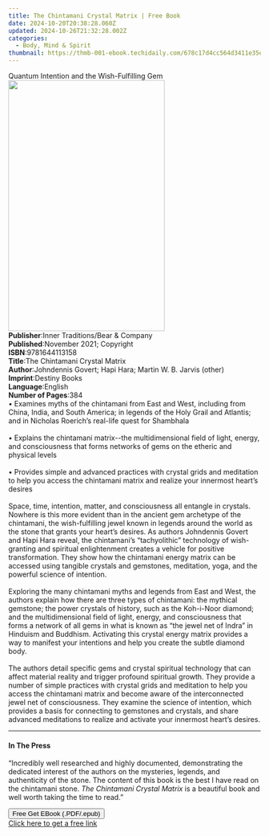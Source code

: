 ```yaml
---
title: The Chintamani Crystal Matrix | Free Book
date: 2024-10-20T20:38:28.060Z
updated: 2024-10-26T21:32:28.002Z
categories:
  - Body, Mind & Spirit
thumbnail: https://thmb-001-ebook.techidaily.com/678c17d4cc564d3411e35e40727709ae7e89de8fdb38d7a6d5ad195a7a37cbfd.jpg
---
```

<main id="book-container">
  <div class="flex flex-col">
    <div class="book-brief flex-1 py-6 px-4 sm:p-6 md:py-10 md:px-8">
      <!-- brief-->
      <div class="book-brief-main">
        Quantum Intention and the Wish-Fulfilling Gem
      </div>
    </div>
    <div
      class="book-meta-info flex-1 grid gap-4 col-start-1 col-end-3 row-start-1 sm:mb-6 sm:grid-cols-4 lg:gap-6 lg:col-start-2 lg:row-end-6 lg:row-span-6 lg:mb-0"
    >
      <div
        class="book-meta-info-left place-content-center mt-4 p-4 text-sm leading-6 col-start-2 col-span-2 dark:text-slate-400"
      >
        <img
          class="w-full h-500 object-cover rounded-lg sm:h-255 sm:col-span-2 lg:col-span-full"
          src="https://img-001-ebook.techidaily.com/597a574270f25e81748c9ace42f1c14fdad31cc34f0939147b49c34082967d53.jpg"
          alt=""
          width="312"
          height="500"
        />
      </div>
      <div
        class="book-meta-info-right mt-2 col-start-1 row-start-2 col-span-3 self-center"
      >
        <!-- meta data  -->
        <div class="flex flex-col px-4 md:px-8">
          <div class="flex-1">
            <strong>Publisher</strong>:<span class="px-2"
              >Inner Traditions/Bear &amp; Company</span
            >
          </div>
          <div class="flex-1">
            <strong>Published</strong>:<span class="px-2"
              >November 2021; Copyright</span
            >
          </div>
          <div class="flex-1">
            <strong>ISBN</strong>:<span class="px-2">9781644113158</span>
          </div>
          <div class="flex-1">
            <strong>Title</strong>:<span class="px-2"
              >The Chintamani Crystal Matrix</span
            >
          </div>
          <div class="flex-1">
            <strong>Author</strong>:<span class="px-2"
              >Johndennis Govert; Hapi Hara; Martin W. B. Jarvis (other)</span
            >
          </div>
          <div class="flex-1">
            <strong>Imprint</strong>:<span class="px-2">Destiny Books</span>
          </div>
          <div class="flex-1">
            <strong>Language</strong>:<span class="px-2">English</span>
          </div>
          <div class="flex-1">
            <strong>Number of Pages</strong>:<span class="px-2">384</span>
          </div>
        </div>
      </div>
    </div>
    <div class="book-description flex-1 py-6 px-4 sm:p-6 md:py-10 md:px-8">
      <div class="book-description-main">
        <div accordion-content="" id="description">
          • Examines myths of the chintamani from East and West, including from
          China, India, and South America; in legends of the Holy Grail and
          Atlantis; and in Nicholas Roerich’s real-life quest for Shambhala
          <br /><br />• Explains the chintamani matrix--the multidimensional
          field of light, energy, and consciousness that forms networks of gems
          on the etheric and physical levels <br /><br />• Provides simple and
          advanced practices with crystal grids and meditation to help you
          access the chintamani matrix and realize your innermost heart’s
          desires <br /><br />Space, time, intention, matter, and consciousness
          all entangle in crystals. Nowhere is this more evident than in the
          ancient gem archetype of the chintamani, the wish-fulfilling jewel
          known in legends around the world as the stone that grants your
          heart’s desires. As authors Johndennis Govert and Hapi Hara reveal,
          the chintamani’s “tachyolithic” technology of wish-granting and
          spiritual enlightenment creates a vehicle for positive transformation.
          They show how the chintamani energy matrix can be accessed using
          tangible crystals and gemstones, meditation, yoga, and the powerful
          science of intention. <br /><br />Exploring the many chintamani myths
          and legends from East and West, the authors explain how there are
          three types of chintamani: the mythical gemstone; the power crystals
          of history, such as the Koh-i-Noor diamond; and the multidimensional
          field of light, energy, and consciousness that forms a network of all
          gems in what is known as “the jewel net of Indra” in Hinduism and
          Buddhism. Activating this crystal energy matrix provides a way to
          manifest your intentions and help you create the subtle diamond body.
          <br /><br />The authors detail specific gems and crystal spiritual
          technology that can affect material reality and trigger profound
          spiritual growth. They provide a number of simple practices with
          crystal grids and meditation to help you access the chintamani matrix
          and become aware of the interconnected jewel net of consciousness.
          They examine the science of intention, which provides a basis for
          connecting to gemstones and crystals, and share advanced meditations
          to realize and activate your innermost heart’s desires.
        </div>
        <div class="accordion-fader"></div>
      </div>
    </div>
    <div class="book-excerpts flex-1 py-6 px-4 sm:p-6 md:py-10 md:px-8">
      <!-- excerpts-->
      <div class="book-excerpts-main">
        <hr />
        <h4 class="placeholder placeholder-heading">
          <span>In The Press</span>
        </h4>
        <p>
          “Incredibly well researched and highly documented, demonstrating the
          dedicated interest of the authors on the mysteries, legends, and
          authenticity of the stone. The content of this book is the best I have
          read on the chintamani stone.<i> The Chintamani Crystal Matrix</i> is
          a beautiful book and well worth taking the time to read.”
        </p>
      </div>
    </div>
    <div
      class="book-about-author flex-1 py-6 px-4 sm:p-6 md:py-10 md:px-8"
    ></div>
    <div class="book-free-get flex-1 py-6 px-4 sm:p-6 md:py-10 md:px-8">
      <button
        id="btn-free-get"
        class="bg-blue-500 hover:bg-blue-700 text-white font-bold py-2 px-4 rounded"
      >
        Free Get EBook (.PDF/.epub)
      </button>
      <div id="countdown-display" class="px-2 text-lg mt-2"></div>
      <a
        id="free-link"
        class="hidden bg-blue-500 hover:bg-blue-700 text-white font-bold py-2 px-4 rounded"
        href="https://www.ebooks.com/en-us/book/210266257/the-chintamani-crystal-matrix/johndennis-govert/"
        target="_blank"
        >Click here to get a free link</a
      >
    </div>
    <script>
      let countdownTime = 0;
      let countdownInterval = null;
      document
        .getElementById('btn-free-get')
        .addEventListener('click', startCountdown);
      function startCountdown() {
        countdownTime = new Date().getTime() + 60000 * 3;
        countdownInterval = setInterval(updateCountdown, 1000);
        document.getElementById('btn-free-get').disabled = true;
        document
          .getElementById('btn-free-get')
          .classList.add('bg-gray-500', 'cursor-not-allowed');
      }
      function updateCountdown() {
        let currentTime = new Date().getTime();
        let timeLeft = countdownTime - currentTime;
        let secondsLeft = Math.floor(timeLeft / 1000);
        document.getElementById('countdown-display').innerHTML =
          `Remaining time: ${secondsLeft} seconds.`;
        if (secondsLeft <= 0) {
          clearInterval(countdownInterval);
          document.getElementById('btn-free-get').classList.add('hidden');
          document.getElementById('free-link').classList.remove('hidden');
          document.getElementById('countdown-display').innerHTML = '';
        }
      }
    </script>
  </div>
</main>

<ins class="adsbygoogle"
      style="display:block"
      data-ad-client="ca-pub-7571918770474297"
      data-ad-slot="8358498916"
      data-ad-format="auto"
      data-full-width-responsive="true"></ins>
    